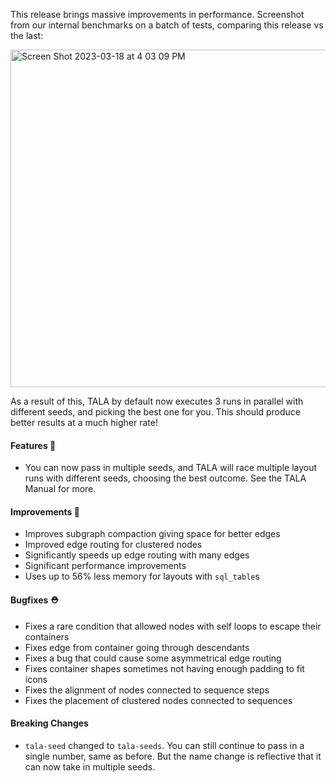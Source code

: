 This release brings massive improvements in performance. Screenshot from our internal benchmarks on a batch of tests, comparing this release vs the last:

<img width="540" alt="Screen Shot 2023-03-18 at 4 03 09 PM" src="https://user-images.githubusercontent.com/3120367/226144882-c6746a65-1f60-4a55-8382-9e5ea2a686a2.png">

As a result of this, TALA by default now executes 3 runs in parallel with different seeds, and picking the best one for you. This should produce better results at a much higher rate!


#### Features 🚀

- You can now pass in multiple seeds, and TALA will race multiple layout runs with
  different seeds, choosing the best outcome. See the TALA Manual for more.

#### Improvements 🧹

- Improves subgraph compaction giving space for better edges
- Improved edge routing for clustered nodes
- Significantly speeds up edge routing with many edges
- Significant performance improvements
- Uses up to 56% less memory for layouts with `sql_table`s

#### Bugfixes ⛑️

- Fixes a rare condition that allowed nodes with self loops to escape their containers
- Fixes edge from container going through descendants
- Fixes a bug that could cause some asymmetrical edge routing
- Fixes container shapes sometimes not having enough padding to fit icons
- Fixes the alignment of nodes connected to sequence steps
- Fixes the placement of clustered nodes connected to sequences

#### Breaking Changes

- `tala-seed` changed to `tala-seeds`. You can still continue to pass in a single number,
  same as before. But the name change is reflective that it can now take in multiple
  seeds.
